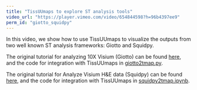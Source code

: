```yaml
---
title: "TissUUmaps to explore ST analysis tools"
video_url: "https://player.vimeo.com/video/654844598?h=96b4397ee9"
perm_id: "giotto_squidpy"
---
```


In this video, we show how to use TissUUmaps to visualize the outputs from two well known ST analysis frameworks: Giotto and Squidpy.

The original tutorial for analyzing 10X Visium (Giotto) can be found  <a href="http://spatialgiotto.rc.fas.harvard.edu/giotto.visium.brain.html"> here</a>, and the code for integration with TissUUmaps in <a href="https://github.com/TissUUmaps/FlaskTissUUmaps/blob/master/examples/giotto2tmap.py"> giotto2tmap.py</a>.

The original tutorial for Analyze Visium H&E data (Squidpy) can be found  <a href="https://squidpy.readthedocs.io/en/stable/auto_tutorials/tutorial_visium_hne.html"> here</a>, and the code for integration with TissUUmaps in <a href="https://github.com/TissUUmaps/FlaskTissUUmaps/blob/master/examples/squidpy2tmap.ipynb"> squidpy2tmap.ipynb</a>.

